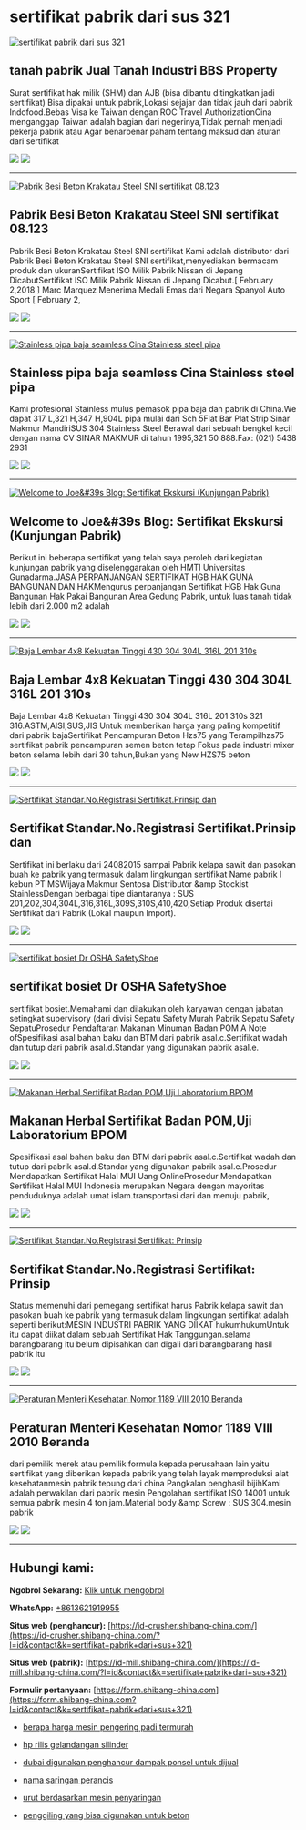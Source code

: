 # sertifikat pabrik dari sus 321

<a href="https://swt.shibang-china.com/?l=id&img&k=sertifikat+pabrik+dari+sus+321" target="_blank">![sertifikat pabrik dari sus 321](http://static.shibang-china.com/all-800x300/433.jpg)</a>

## tanah pabrik Jual Tanah Industri BBS Property
Surat sertifikat hak milik (SHM) dan AJB (bisa dibantu ditingkatkan jadi sertifikat) Bisa dipakai untuk pabrik,Lokasi sejajar dan tidak jauh dari pabrik Indofood.Bebas Visa ke Taiwan dengan ROC Travel AuthorizationCina menganggap Taiwan adalah bagian dari negerinya,Tidak pernah menjadi pekerja pabrik atau Agar benarbenar paham tentang maksud dan aturan dari sertifikat


<a href="https://whatsapp.shibangsoft.com/WhatsApp.php" target="_blank" title="WhatsApp">![](http://static.shibang-china.com/icon/whatsapp.png)</a> <a href="https://swt.shibang-china.com/?l=id&icon&k=sertifikat+pabrik+dari+sus+321" target="_blank">![](http://static.shibang-china.com/icon/chat-id.png)</a>

---

<a href="https://swt.shibang-china.com/?l=id&img&k=sertifikat+pabrik+dari+sus+321" target="_blank">![Pabrik Besi Beton Krakatau Steel SNI sertifikat 08.123](http://static.shibang-china.com/all-800x300/1105.jpg)</a>

## Pabrik Besi Beton Krakatau Steel SNI sertifikat 08.123
Pabrik Besi Beton Krakatau Steel SNI sertifikat Kami adalah distributor dari Pabrik Besi Beton Krakatau Steel SNI sertifikat,menyediakan bermacam produk dan ukuranSertifikat ISO Milik Pabrik Nissan di Jepang DicabutSertifikat ISO Milik Pabrik Nissan di Jepang Dicabut.[ February 2,2018 ] Marc Marquez Menerima Medali Emas dari Negara Spanyol Auto Sport [ February 2,


<a href="https://whatsapp.shibangsoft.com/WhatsApp.php" target="_blank" title="WhatsApp">![](http://static.shibang-china.com/icon/whatsapp.png)</a> <a href="https://swt.shibang-china.com/?l=id&icon&k=sertifikat+pabrik+dari+sus+321" target="_blank">![](http://static.shibang-china.com/icon/chat-id.png)</a>

---

<a href="https://swt.shibang-china.com/?l=id&img&k=sertifikat+pabrik+dari+sus+321" target="_blank">![Stainless pipa baja seamless Cina Stainless steel pipa](http://static.shibang-china.com/all-800x300/146.jpg)</a>

## Stainless pipa baja seamless Cina Stainless steel pipa
Kami profesional Stainless mulus pemasok pipa baja dan pabrik di China.We dapat 317 L,321 H,347 H,904L pipa mulai dari Sch 5Flat Bar Plat Strip Sinar Makmur MandiriSUS 304 Stainless Steel Berawal dari sebuah bengkel kecil dengan nama CV SINAR MAKMUR di tahun 1995,321 50 888.Fax: (021) 5438 2931


<a href="https://whatsapp.shibangsoft.com/WhatsApp.php" target="_blank" title="WhatsApp">![](http://static.shibang-china.com/icon/whatsapp.png)</a> <a href="https://swt.shibang-china.com/?l=id&icon&k=sertifikat+pabrik+dari+sus+321" target="_blank">![](http://static.shibang-china.com/icon/chat-id.png)</a>

---

<a href="https://swt.shibang-china.com/?l=id&img&k=sertifikat+pabrik+dari+sus+321" target="_blank">![Welcome to Joe&#39s Blog: Sertifikat Ekskursi (Kunjungan Pabrik)](http://static.shibang-china.com/all-800x300/602.jpg)</a>

## Welcome to Joe&#39s Blog: Sertifikat Ekskursi (Kunjungan Pabrik)
Berikut ini beberapa sertifikat yang telah saya peroleh dari kegiatan kunjungan pabrik yang diselenggarakan oleh HMTI Universitas Gunadarma.JASA PERPANJANGAN SERTIFIKAT HGB HAK GUNA BANGUNAN DAN HAKMengurus perpanjangan Sertifikat HGB Hak Guna Bangunan Hak Pakai Bangunan Area Gedung Pabrik, untuk luas tanah tidak lebih dari 2.000 m2 adalah


<a href="https://whatsapp.shibangsoft.com/WhatsApp.php" target="_blank" title="WhatsApp">![](http://static.shibang-china.com/icon/whatsapp.png)</a> <a href="https://swt.shibang-china.com/?l=id&icon&k=sertifikat+pabrik+dari+sus+321" target="_blank">![](http://static.shibang-china.com/icon/chat-id.png)</a>

---

<a href="https://swt.shibang-china.com/?l=id&img&k=sertifikat+pabrik+dari+sus+321" target="_blank">![Baja Lembar 4x8 Kekuatan Tinggi 430 304 304L 316L 201 310s](http://static.shibang-china.com/all-800x300/1030.jpg)</a>

## Baja Lembar 4x8 Kekuatan Tinggi 430 304 304L 316L 201 310s
Baja Lembar 4x8 Kekuatan Tinggi 430 304 304L 316L 201 310s 321 316.ASTM,AISI,SUS,JIS Untuk memberikan harga yang paling kompetitif dari pabrik bajaSertifikat Pencampuran Beton Hzs75 yang Terampilhzs75 sertifikat pabrik pencampuran semen beton tetap Fokus pada industri mixer beton selama lebih dari 30 tahun,Bukan yang New HZS75 beton


<a href="https://whatsapp.shibangsoft.com/WhatsApp.php" target="_blank" title="WhatsApp">![](http://static.shibang-china.com/icon/whatsapp.png)</a> <a href="https://swt.shibang-china.com/?l=id&icon&k=sertifikat+pabrik+dari+sus+321" target="_blank">![](http://static.shibang-china.com/icon/chat-id.png)</a>

---

<a href="https://swt.shibang-china.com/?l=id&img&k=sertifikat+pabrik+dari+sus+321" target="_blank">![Sertifikat Standar.No.Registrasi Sertifikat.Prinsip dan](http://static.shibang-china.com/all-800x300/1303.jpg)</a>

## Sertifikat Standar.No.Registrasi Sertifikat.Prinsip dan
Sertifikat ini berlaku dari 24082015 sampai Pabrik kelapa sawit dan pasokan buah ke pabrik yang termasuk dalam lingkungan sertifikat Name pabrik I kebun PT MSWijaya Makmur Sentosa Distributor &amp Stockist StainlessDengan berbagai tipe diantaranya : SUS 201,202,304,304L,316,316L,309S,310S,410,420,Setiap Produk disertai Sertifikat dari Pabrik (Lokal maupun Import).


<a href="https://whatsapp.shibangsoft.com/WhatsApp.php" target="_blank" title="WhatsApp">![](http://static.shibang-china.com/icon/whatsapp.png)</a> <a href="https://swt.shibang-china.com/?l=id&icon&k=sertifikat+pabrik+dari+sus+321" target="_blank">![](http://static.shibang-china.com/icon/chat-id.png)</a>

---

<a href="https://swt.shibang-china.com/?l=id&img&k=sertifikat+pabrik+dari+sus+321" target="_blank">![sertifikat bosiet Dr OSHA SafetyShoe](http://static.shibang-china.com/all-800x300/471.jpg)</a>

## sertifikat bosiet Dr OSHA SafetyShoe
sertifikat bosiet.Memahami dan dilakukan oleh karyawan dengan jabatan setingkat supervisory (dari divisi Sepatu Safety Murah Pabrik Sepatu Safety SepatuProsedur Pendaftaran Makanan Minuman Badan POM A Note ofSpesifikasi asal bahan baku dan BTM dari pabrik asal.c.Sertifikat wadah dan tutup dari pabrik asal.d.Standar yang digunakan pabrik asal.e.


<a href="https://whatsapp.shibangsoft.com/WhatsApp.php" target="_blank" title="WhatsApp">![](http://static.shibang-china.com/icon/whatsapp.png)</a> <a href="https://swt.shibang-china.com/?l=id&icon&k=sertifikat+pabrik+dari+sus+321" target="_blank">![](http://static.shibang-china.com/icon/chat-id.png)</a>

---

<a href="https://swt.shibang-china.com/?l=id&img&k=sertifikat+pabrik+dari+sus+321" target="_blank">![Makanan Herbal Sertifikat Badan POM,Uji Laboratorium BPOM](http://static.shibang-china.com/all-800x300/1006.jpg)</a>

## Makanan Herbal Sertifikat Badan POM,Uji Laboratorium BPOM
Spesifikasi asal bahan baku dan BTM dari pabrik asal.c.Sertifikat wadah dan tutup dari pabrik asal.d.Standar yang digunakan pabrik asal.e.Prosedur Mendapatkan Sertifikat Halal MUI Uang OnlineProsedur Mendapatkan Sertifikat Halal MUI Indonesia merupakan Negara dengan mayoritas penduduknya adalah umat islam.transportasi dari dan menuju pabrik,


<a href="https://whatsapp.shibangsoft.com/WhatsApp.php" target="_blank" title="WhatsApp">![](http://static.shibang-china.com/icon/whatsapp.png)</a> <a href="https://swt.shibang-china.com/?l=id&icon&k=sertifikat+pabrik+dari+sus+321" target="_blank">![](http://static.shibang-china.com/icon/chat-id.png)</a>

---

<a href="https://swt.shibang-china.com/?l=id&img&k=sertifikat+pabrik+dari+sus+321" target="_blank">![Sertifikat Standar.No.Registrasi Sertifikat: Prinsip](http://static.shibang-china.com/all-800x300/1006.jpg)</a>

## Sertifikat Standar.No.Registrasi Sertifikat: Prinsip
Status memenuhi dari pemegang sertifikat harus Pabrik kelapa sawit dan pasokan buah ke pabrik yang termasuk dalam lingkungan sertifikat adalah seperti berikut:MESIN INDUSTRI PABRIK YANG DIIKAT hukumhukumUntuk itu dapat diikat dalam sebuah Sertifikat Hak Tanggungan.selama barangbarang itu belum dipisahkan dan digali dari barangbarang hasil pabrik itu


<a href="https://whatsapp.shibangsoft.com/WhatsApp.php" target="_blank" title="WhatsApp">![](http://static.shibang-china.com/icon/whatsapp.png)</a> <a href="https://swt.shibang-china.com/?l=id&icon&k=sertifikat+pabrik+dari+sus+321" target="_blank">![](http://static.shibang-china.com/icon/chat-id.png)</a>

---

<a href="https://swt.shibang-china.com/?l=id&img&k=sertifikat+pabrik+dari+sus+321" target="_blank">![Peraturan Menteri Kesehatan Nomor 1189 VIII 2010 Beranda](http://static.shibang-china.com/all-800x300/1105.jpg)</a>

## Peraturan Menteri Kesehatan Nomor 1189 VIII 2010 Beranda
dari pemilik merek atau pemilik formula kepada perusahaan lain yaitu sertifikat yang diberikan kepada pabrik yang telah layak memproduksi alat kesehatanmesin pabrik tepung dari china Pangkalan penghasil bijihKami adalah perwakilan dari pabrik mesin Pengolahan sertifikat ISO 14001 untuk semua pabrik mesin 4 ton jam.Material body &amp Screw : SUS 304.mesin pabrik


<a href="https://whatsapp.shibangsoft.com/WhatsApp.php" target="_blank" title="WhatsApp">![](http://static.shibang-china.com/icon/whatsapp.png)</a> <a href="https://swt.shibang-china.com/?l=id&icon&k=sertifikat+pabrik+dari+sus+321" target="_blank">![](http://static.shibang-china.com/icon/chat-id.png)</a>

---
## Hubungi kami:

**Ngobrol Sekarang:** [Klik untuk mengobrol](https://swt.shibang-china.com?l=id&contact&k=sertifikat+pabrik+dari+sus+321)

**WhatsApp:**  [+8613621919955](https://whatsapp.shibangsoft.com/WhatsApp.php)

**Situs web (penghancur):** [https://id-crusher.shibang-china.com/](https://id-crusher.shibang-china.com/?l=id&contact&k=sertifikat+pabrik+dari+sus+321)

**Situs web (pabrik):** [https://id-mill.shibang-china.com/](https://id-mill.shibang-china.com/?l=id&contact&k=sertifikat+pabrik+dari+sus+321)

**Formulir pertanyaan:** [https://form.shibang-china.com](https://form.shibang-china.com?l=id&contact&k=sertifikat+pabrik+dari+sus+321)

* [berapa harga mesin pengering padi termurah](../31/berapa%20harga%20mesin%20pengering%20padi%20termurah.md)

* [hp rilis gelandangan silinder](../40/hp%20rilis%20gelandangan%20silinder.md)

* [dubai digunakan penghancur dampak ponsel untuk dijual](../38/dubai%20digunakan%20penghancur%20dampak%20ponsel%20untuk%20dijual.md)

* [nama saringan perancis](../32/nama%20saringan%20perancis.md)

* [urut berdasarkan mesin penyaringan](../31/urut%20berdasarkan%20mesin%20penyaringan.md)

* [penggiling yang bisa digunakan untuk beton](../35/penggiling%20yang%20bisa%20digunakan%20untuk%20beton.md)